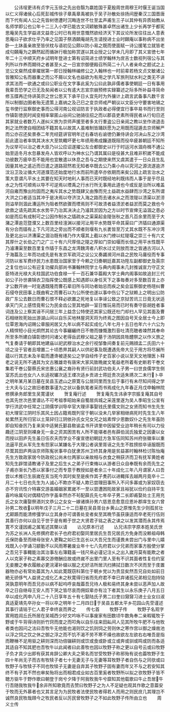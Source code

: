 <!-- { "loadSidebar": true } -->
　　公讳珵更讳有贞字元玉徐之先出伯翳为嬴姓国于夏殷周世周穆王时偃王诞当国以仁义得诸侯心后死彭城传徐子章禹章禹被执于吴子孙散处徐扬间歴秦汉三国晋唐而下代有闻人公之先皆树徳遭时沉晦连世不仕至孟声甫生三子以其仲有异质始教从名师学即公也公年十二三入小学已能古文词颖敏殊甚卓然出诸生上少长再学于都宪思庵吴先生学益进文益竒公时已有用世意慨然欲经济天下其议论所发往往出人意表思庵曰子欲求仕乎乃率之见国子祭酒頥庵胡先生请授进士业时頥庵以事称病不出坐卧一土牀虽亲故至皆伏枕与语初见公颇以防小易之既而使面赋一诗公援笔立就皆老成句頥庵为之蹶然起而循牀行极加称赏遂以其业授之公学未几月即了其义宣徳七年年二十三中顺天府乡试明年登进士第有诏简进士绩学翰林为庻吉士数视列宿公与其列所以作养而期待之者甚至乆之一日宣宗御便殿召所简二十八人者亲命之题试之上览公文粲然成章擢居第一即日授翰林编修公之入翰林也一时前辈若杨文贞文敏诸公皆雅知公名而器重之而公不屑以文名也益欲为有用之学凡军旅刑狱水利之类无不讲求其法而一欲通之或曰公职业在文字事此奚为公曰此孰非儒者事使朝廷一日有事用我辈吾恐学之已无及矣闻者以公有逺大志宣宗崩预修实録纂述之际多所补益寻简命修玉牒再迁侍讲英宗之世公思天下承平日乆宜先时为外攘计上疏言武备事凡数千言所以制御边圉者殆无遗策上嘉纳之及己巳之变京师戒严朝议以文臣分守要害地锡之玺书使行监察御史事而公得河南公视诏防言于执政者必得便宜行事卒易书而行至则作镇彰徳民时闻变相率窜匿山谷间公驰骑往招之而以郡县吏素所得民者从行旬日还其家就业者数万人遂纠义旅为京师声援至者多太行羣盗公日亲阅之教以坐作进退击刺之法然使自相团结不籍其名以故其人虽难制皆踊跃愿为之用既而冦遁去京师解严而公亦召还矣景泰二年充经筵讲官明年迁右春坊右谕徳仍兼侍讲会河决山东之沙湾前此遣治者率筑其决水大至筑輙坏更七年绩用弗成饟道既阻而役卒疲甚朝廷不知所为议举可以治之者大臣乃以公应诏遂擢公左佥都御史以行于时运河水涸舟楫不通公始至适冬月水忽暴发舟人皆欢呼以为神水公乃谓其属曰是役甚大且难非积嵗不能成功彼数万疲卒吾不能用也宜散遣以休息之吾与之期使来然又虞其遣于一日众且生乱因量其地之逺近而日遣之道路寂然若无知者卒既去公乃乘小舟以究河之源流遂逾济汶沿卫及沚循大河道濮范还始度地行水而前所遣卒亦依期而来矣公因上疏言治水之策大意谓凡平水土其要在知天时地利人事而已天时既经地利既纬而人事于是乎尽且水之为性可顺焉以导不可逆焉以堙禹之行水行所无事用此道也今或反是治所以难盖河自雍而豫出险固而之夷斥其水之势既肆又由豫而兖土益疏水益肆而沙湾之东所谓大洪之口者适当其冲于是决焉以夺济汶入海之路而去诸水从之而泄隄以溃渠以淤涝则溢旱则涸此漕运所为阻者然欲骤而堙焉则不可故溃者益溃淤者益淤而莫之救也今欲救之请先疏其水水势平乃治其决决止乃濬其淤因为之方以时节宣俾无溢涸之患必如是而后有成制可之公因作制水之牐疏水之渠渠起金隄张秋之首凡百余里而至于大潴之潭逾范暨濮又上数百里经澶渊以接河沚用平水势既平命其渠曰广济牐曰通源渠有分合而牐有上下凡河流之旁出而不顺者则堰有九长袤皆至万丈其水既不东冲沙湾及更北出以济漕渠之涸治既有绪乃作大堰其上截以水门缭以虹隄堰之崇三十有六丈其厚什之长伯之门之广三十有六尺厚倍之隄之厚如门崇如堰而长倍之用平水性既平乃濬漕渠至数百里复作牐于东昌之龙湾魏湾者八积水过丈则放而泄之皆通古河以入于海葢及三年而功成先是有发京军疏河之议公又奏蠲濒河州县之民牧马庸役而专事河防以省军费纾民力水患既治国家至于今赖之归奏朝廷嘉其功陞左副都御史及英宗之复位也以公有迎复功擢兵部尚书兼翰林院学士与典内阁事未几封推诚宣力守正文臣特进光禄大夫柱国武功伯食禄一千一百石兼华葢殿大学士典内阁事如故追封三代如公子孙世袭锦衣卫指挥使公既感上知遇即以身任天下之事毎奏对多至数百言上亦才公数开纳一时宠遇既隆而曹石辈旧所与同功者始忌而疾之矣会监察御史杨瑄纠曹石侵夺民田事上既曲宥之而曹石以为公所使也遂以事中伤公下之狱赖上之明出公防政广东公去数日而曹石恨不释必欲置之死地复以亊诬公致之京狱苦讯三日竟无状适承天门灾上感悟竟宥公为民金齿公至其地辟一室日惟玩易而已时有奏守臣胡姓者事词连及公上察其诬不问居三年上益念公特使还其家公既还杜门却扫人罕见其面及曹石相继败死始出游湖山间以自乐买地林屋洞天将为终焉之图因自号天全居士今上即位覃恩海内诏赐公章服闲居又九年以病不起实成化八年七月十五日也年六十六公为人精悍短小目光炯然其论古今事纚纚终日不倦而慷慨激烈音吐清亮聴者竦然其奉命所至多所建白镇彰徳时问诸父老得岳武穆父祖之墓于汤阴因具牲醴祭之以作义旅之气复奏请于朝即其地建庙以祀武穆治水之余行视邹鲁间奏复前元赐顔孟二氏田六十顷之没于官者且增置二十顷悉畀其嗣人以供祀事及既遭遇先帝大见于用方将尽展所蕴以行其志未及半载而遭谗被逐矣公之学自经传子史百家小说以至天文地理医卜释老之说无所不通其为文古雅雄竒有唐宋大家风致晩嵗文笔益老所着有史断若干巻文集若干巻公娶蔡氏宋忠惠公襄之裔孙有贤行前封武功伯夫人子男一曰世良儒学生侧室苏氏出也女六人长适祝瓛次适王瑮次适乡贡进士蒋廷贵次适朱琇次二未行卜卒之明年某月某日墓在吴县玉遮山之原寛与公居同里而生后于事行有未尽知间得之学士大夫与公之故旧者数事谨为之状以备执笔者采而书焉成化九年春正月戊申翰林院修撰承务郎里生吴寛谨状
　　贺复庵行述
　　贺复庵先生讳承字宗振复庵其自号也其先世次邑里谱亾不可考祖季昭始来自蜀居呉城之采莲里遂为吴人季昭生公宣有学行洪武中任常之江阴儒学训导卒官大理评事娶钱氏里儒文则之女贤而知书生先生初大理官江阴时乐其风土因占籍焉既列官于朝以没未几举家相继病死时先生生八年矣累然无所归官以土笼舁归江阴依孙氏女兄女兄之姑素悍少恩数奴仆之先生年虽防即自知奋厉乃复来吴中适舅氏鄞县敎谕孟书开讲里中因留受业迨年稍长有司以力役趣还江阴至则裸身无一金之资其困苦有人所不能堪者邑有薛伯润氏独爱之因妻以女而授以田庐先生虽日伍农夫而学业不废宣徳初朝廷方急军伍同知苏州府张徽率以重法逼平民从军先生有怨家以某嫌名于大理公者讽里胥诬之先生不胜搒掠卒诬服既而尽鬻其田庐两诣京师陈寃状事卒白犹隶苏州卫终其身用是贫益甚时翰林检讨陈怡庵先生方致政家居今防政祝公尚未仕两家以亲故相与衣食之稍获济而卫有抚军黄姓者知先生辟馆请教诸子及里之后生乆之弟子行束脩以从游者日众自奉既有余而先生之子甫亦渐长乃悉以家事付之而专意于教授如是者余三十年成化三年八月谓家人曰吾尝以术推已生辰嵗在亥当死今其时矣至是疾作其子煑药以进輙挥去越两月竟卒十二月二十七日也先生为人诚心不欺亦不疑人欺已尝理田事所入不问多寡或为家奴窃去亦不穷讯性介特寡交游虽婚姻家累嵗不一至以尝遭困阨故家且裕犹以俭约自持平生喜吟咏属句对偶精切作字虽率然亦不茍配薛氏先七年卒子男二长即甫娶处士王用充氏之女次庸娶祭酒刘文恭公之女女一嫁诸焕孙男六慈恩息愈意应恩补郡庠生女六曾孙男二牧收以明年戊子三月二十二日墓在吴县胥台乡黄山之原惟先生少则孤贫壮尤颠踬而能清修彊学以立其身亦可谓善处变者矣至其晩节虽获康适而卒老死行伍则其善行亦何以自见于世于是有赖于世之大贤君子铭之表之诔之以发其潜而永其传焉寛不文谨因甫之属笔述其槩以请
　　亾兄原本行述
　　亾兄讳宗字原本姓吴氏世为苏之长洲人先修撰府君长子也府君初娶同里居氏生吾兄居氏方免身而没赖祖母韩氏保防备至而继母张安人更鞠之如已生迄长以大吾兄生而谨畏未尝出门与里中儿嬉戏既入小学诵习颛勤不以风雨寒暑废业年十七八先府君以少兄弟而家事方殷使分掌之吾兄于事輙能治其治事左右簿籍虽一钱尺帛必谨记注乆之出入嵗月莫有能欺之者人以克家子称之素寡交游倦酬应故或终嵗不出里门里人至有不识其面者性复俭约室无妾媵之奉衣履敝必更浣濯补缀以服之尤好洁所居汛扫拂拭日数次不厌而至于庋置器物亦必有常处葢其为人如此寛既窃科第仕于朝乡党以为贵显矣然吾兄自处如前日絶无骄侈气人益贤之成化乙未之秋寛得归省而先府君不幸已弃诸孤兄弟相见抱持恸哭孰意明年而吾兄亦以病不起呜呼哀哉葢吾兄待人极和易终其身未尝以恶声加人故卒之日自继母王安人而下哭之皆尽哀而佣奴辈亦有泣下者其生以永乐庚子八月五日卒以成化丙申八月二十八日享年五十有七娶陆氏子男二曰奎曰奫奫习进士业女曰淑真适夏靖先卒孙女一将以卒之明年十二月四日于吴县五都太平乡花园山先茔谨述其事行请铭于仁人君子幸终哀而畀之
　　传七首
　　牧野子传
　　牧野子名观字賔用姓闾丘氏所居在吴城西少好文吟咏不以事废家有田数顷牛数角奉二亲暇辄牧于野或于牛背得诗则折竹窍而度之而叩角以自乐往来田畆间人见其所牧牛肥不与他牧者类也因问之法曰吾牧牛无他能也渴则饮之饥则饲之劳则休之寒作宫以御之燥凿池以浮之饲之饮之休之御之浮之而不饥不渴不劳不寒不燥也故欲左左欲右右唯吾是指而鞭棰不足用驱之耕则深而功倍辍耕则或饮或食或卧或立或奔或驯或鸣或防而各适其适自不知其肥也吾牧牛以此闻者曰此善牧也因以牧野子称之更以自号云或曰牧野子负才具少出即有获其肯辞公卿大夫之荣名而甘受牧野子称邪殆有说也葢牧野子生四十年尚无子而古有牧犊子者七十无妻无子与无妻等耳牧野子者自伤与之同欤或曰牧野子与牧犊子不同也牧犊子无妻是自弃其子牧野子固有妻而年又不与之若安知其终不有子其不然也审矣殆将出而相君成业如古百里奚者牧野所以拟之欤牧野子皆不聴方驱牛于野作歌曰朝登于岗兮夕降于阿我牧我牛兮靡知其他载歌曰牛止吾居牛行吾随我牧我牛余非所知歌竟而去赞曰牧野子之为人不足疑也观其作歌之意葢安于牧而无外慕者也又其言足为为民牧者法使民牧者得若人而用之则民庻几其理岂不诚然良民牧哉頋今之牧民者反以厉民曾牧野子之不如此牧野子传所由立也
　　周义士传
